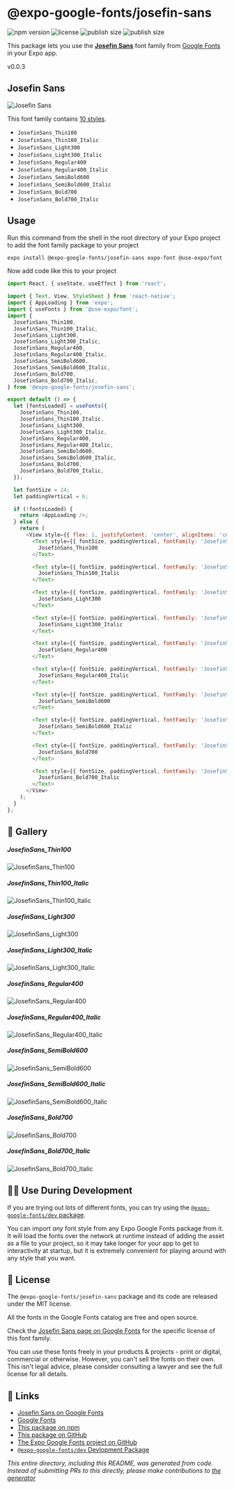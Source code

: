 # @expo-google-fonts/josefin-sans

![npm version](https://flat.badgen.net/npm/v/@expo-google-fonts/josefin-sans)
![license](https://flat.badgen.net/github/license/expo/google-fonts)
![publish size](https://flat.badgen.net/packagephobia/install/@expo-google-fonts/josefin-sans)
![publish size](https://flat.badgen.net/packagephobia/publish/@expo-google-fonts/josefin-sans)

This package lets you use the [**Josefin Sans**](https://fonts.google.com/specimen/Josefin+Sans) font family from [Google Fonts](https://fonts.google.com/) in your Expo app.

v0.0.3

## Josefin Sans

![Josefin Sans](./font-family.png)

This font family contains [10 styles](#-gallery).

- `JosefinSans_Thin100`
- `JosefinSans_Thin100_Italic`
- `JosefinSans_Light300`
- `JosefinSans_Light300_Italic`
- `JosefinSans_Regular400`
- `JosefinSans_Regular400_Italic`
- `JosefinSans_SemiBold600`
- `JosefinSans_SemiBold600_Italic`
- `JosefinSans_Bold700`
- `JosefinSans_Bold700_Italic`

## Usage

Run this command from the shell in the root directory of your Expo project to add the font family package to your project
```sh
expo install @expo-google-fonts/josefin-sans expo-font @use-expo/font
```

Now add code like this to your project
```js
import React, { useState, useEffect } from 'react';

import { Text, View, StyleSheet } from 'react-native';
import { AppLoading } from 'expo';
import { useFonts } from '@use-expo/font';
import {
  JosefinSans_Thin100,
  JosefinSans_Thin100_Italic,
  JosefinSans_Light300,
  JosefinSans_Light300_Italic,
  JosefinSans_Regular400,
  JosefinSans_Regular400_Italic,
  JosefinSans_SemiBold600,
  JosefinSans_SemiBold600_Italic,
  JosefinSans_Bold700,
  JosefinSans_Bold700_Italic,
} from '@expo-google-fonts/josefin-sans';

export default () => {
  let [fontsLoaded] = useFonts({
    JosefinSans_Thin100,
    JosefinSans_Thin100_Italic,
    JosefinSans_Light300,
    JosefinSans_Light300_Italic,
    JosefinSans_Regular400,
    JosefinSans_Regular400_Italic,
    JosefinSans_SemiBold600,
    JosefinSans_SemiBold600_Italic,
    JosefinSans_Bold700,
    JosefinSans_Bold700_Italic,
  });

  let fontSize = 24;
  let paddingVertical = 6;

  if (!fontsLoaded) {
    return <AppLoading />;
  } else {
    return (
      <View style={{ flex: 1, justifyContent: 'center', alignItems: 'center' }}>
        <Text style={{ fontSize, paddingVertical, fontFamily: 'JosefinSans_Thin100' }}>
          JosefinSans_Thin100
        </Text>

        <Text style={{ fontSize, paddingVertical, fontFamily: 'JosefinSans_Thin100_Italic' }}>
          JosefinSans_Thin100_Italic
        </Text>

        <Text style={{ fontSize, paddingVertical, fontFamily: 'JosefinSans_Light300' }}>
          JosefinSans_Light300
        </Text>

        <Text style={{ fontSize, paddingVertical, fontFamily: 'JosefinSans_Light300_Italic' }}>
          JosefinSans_Light300_Italic
        </Text>

        <Text style={{ fontSize, paddingVertical, fontFamily: 'JosefinSans_Regular400' }}>
          JosefinSans_Regular400
        </Text>

        <Text style={{ fontSize, paddingVertical, fontFamily: 'JosefinSans_Regular400_Italic' }}>
          JosefinSans_Regular400_Italic
        </Text>

        <Text style={{ fontSize, paddingVertical, fontFamily: 'JosefinSans_SemiBold600' }}>
          JosefinSans_SemiBold600
        </Text>

        <Text style={{ fontSize, paddingVertical, fontFamily: 'JosefinSans_SemiBold600_Italic' }}>
          JosefinSans_SemiBold600_Italic
        </Text>

        <Text style={{ fontSize, paddingVertical, fontFamily: 'JosefinSans_Bold700' }}>
          JosefinSans_Bold700
        </Text>

        <Text style={{ fontSize, paddingVertical, fontFamily: 'JosefinSans_Bold700_Italic' }}>
          JosefinSans_Bold700_Italic
        </Text>
      </View>
    );
  }
};

```

## 🔡 Gallery

##### JosefinSans_Thin100
![JosefinSans_Thin100](./d9274027036e4bec6eeac49709c56529144d0714f2d42cfefabb8f29aa669110.ttf.png)

##### JosefinSans_Thin100_Italic
![JosefinSans_Thin100_Italic](./fe583724f6b3b6ff7f2a65b872c7a8be86957b1f03d8efb03b7c3a83271d22f0.ttf.png)

##### JosefinSans_Light300
![JosefinSans_Light300](./2bfd7038e00c3bcb80df604697efc092891a519557503aab5b119fad6fb79d41.ttf.png)

##### JosefinSans_Light300_Italic
![JosefinSans_Light300_Italic](./7ab4a22bc24c0da9b9abeae23dcabe78ebe9cb10010845ffc5b916764b87f63a.ttf.png)

##### JosefinSans_Regular400
![JosefinSans_Regular400](./ad0ce8b3f694b796a43e60893235246f404c728782ef2719a3122b54b6aee1d6.ttf.png)

##### JosefinSans_Regular400_Italic
![JosefinSans_Regular400_Italic](./e240205c12a00fd8fec9a99ee4ce68015307c91c1dc38586775ff103177bbf6b.ttf.png)

##### JosefinSans_SemiBold600
![JosefinSans_SemiBold600](./1af031215debaf6e64b6373e58d995de8763c248952fcf2a5f2b03b1cff3e26f.ttf.png)

##### JosefinSans_SemiBold600_Italic
![JosefinSans_SemiBold600_Italic](./d8d67f5eb2f1bd5f94c9574d8aee64e7e1706e25d0e4715e73d236bf12efeca0.ttf.png)

##### JosefinSans_Bold700
![JosefinSans_Bold700](./dd252f6382ade7107cb7955cfb5062f3b8b8546376fd9bdb6774fc830292db75.ttf.png)

##### JosefinSans_Bold700_Italic
![JosefinSans_Bold700_Italic](./de8609adb9deaf3cd40532c56050226a1aa22c9f100b56fd248fd4b77fd8fd88.ttf.png)


## 👩‍💻 Use During Development

If you are trying out lots of different fonts, you can try using the [`@expo-google-fonts/dev` package](https://github.com/expo/google-fonts/tree/master/font-packages/dev#readme).

You can import *any* font style from any Expo Google Fonts package from it. It will load the fonts
over the network at runtime instead of adding the asset as a file to your project, so it may take longer
for your app to get to interactivity at startup, but it is extremely convenient
for playing around with any style that you want.

## 📖 License

The `@expo-google-fonts/josefin-sans` package and its code are released under the MIT license.

All the fonts in the Google Fonts catalog are free and open source.

Check the [Josefin Sans page on Google Fonts](https://fonts.google.com/specimen/Josefin+Sans) for the specific license of this font family.

You can use these fonts freely in your products & projects - print or digital, commercial or otherwise. However, you can't sell the fonts on their own. This isn't legal advice, please consider consulting a lawyer and see the full license for all details.

## 🔗 Links

- [Josefin Sans on Google Fonts](https://fonts.google.com/specimen/Josefin+Sans)
- [Google Fonts](https://fonts.google.com/)
- [This package on npm](https://www.npmjs.com/package/@expo-google-fonts/josefin-sans)
- [This package on GitHub](https://github.com/expo/google-fonts/tree/master/font-packages/josefin-sans)
- [The Expo Google Fonts project on GitHub](https://github.com/expo/google-fonts)
- [`@expo-google-fonts/dev` Devlopment Package](https://github.com/expo/google-fonts/tree/master/font-packages/dev)


*This entire directory, including this README, was generated from code. Instead of submitting PRs to this directly, please make contributions to [the generator](https://github.com/expo/google-fonts/tree/master/packages/generator)*
